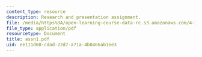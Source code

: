 ```yaml
---
content_type: resource
description: Research and presentation assignment.
file: /media/https%3A/open-learning-course-data-rc.s3.amazonaws.com/4-183-sustainable-design-and-technology-research-workshop-spring-2004/ee111d60cdad22d7a71a4b8466ab1ee3_assn1.pdf
file_type: application/pdf
resourcetype: Document
title: assn1.pdf
uid: ee111d60-cdad-22d7-a71a-4b8466ab1ee3
---
```

